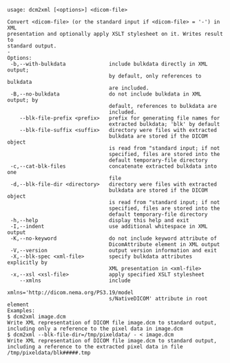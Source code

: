     usage: dcm2xml [<options>] <dicom-file>
    
    Convert <dicom-file> (or the standard input if <dicom-file> = '-') in XML
    presentation and optionally apply XSLT stylesheet on it. Writes result to
    standard output.
    -
    Options:
     -b,--with-bulkdata              include bulkdata directly in XML output;
                                     by default, only references to bulkdata
                                     are included.
     -B,--no-bulkdata                do not include bulkdata in XML output; by
                                     default, references to bulkdata are
                                     included.
        --blk-file-prefix <prefix>   prefix for generating file names for
                                     extracted bulkdata; 'blk' by default
        --blk-file-suffix <suffix>   directory were files with extracted
                                     bulkdata are stored if the DICOM object
                                     is read from "standard input; if not
                                     specified, files are stored into the
                                     default temporary-file directory
     -c,--cat-blk-files              concatenate extracted bulkdata into one
                                     file
     -d,--blk-file-dir <directory>   directory were files with extracted
                                     bulkdata are stored if the DICOM object
                                     is read from "standard input; if not
                                     specified, files are stored into the
                                     default temporary-file directory
     -h,--help                       display this help and exit
     -I,--indent                     use additional whitespace in XML output
     -K,--no-keyword                 do not include keyword attribute of
                                     DicomAttribute element in XML output
     -V,--version                    output version information and exit
     -X,--blk-spec <xml-file>        specify bulkdata attributes explicitly by
                                     XML presentation in <xml-file>
     -x,--xsl <xsl-file>             apply specified XSLT stylesheet
        --xmlns                      include
                                     xmlns='http://dicom.nema.org/PS3.19/model
                                     s/NativeDICOM' attribute in root element
    Examples:
    $ dcm2xml image.dcm
    Write XML representation of DICOM file image.dcm to standard output,
    including only a reference to the pixel data in image.dcm
    $ dcm2xml --blk-file-dir=/tmp/pixeldata/ - < image.dcm
    Write XML representation of DICOM file image.dcm to standard output,
    including a reference to the extracted pixel data in file
    /tmp/pixeldata/blk#####.tmp
